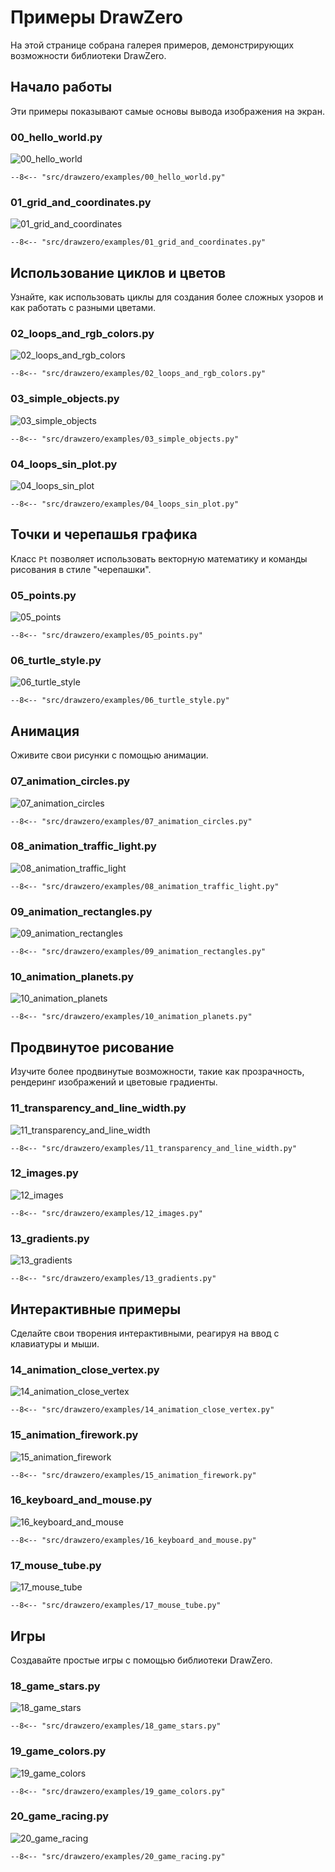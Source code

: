 # Примеры DrawZero

На этой странице собрана галерея примеров, демонстрирующих возможности библиотеки DrawZero.

## Начало работы

Эти примеры показывают самые основы вывода изображения на экран.

### 00_hello_world.py

![00_hello_world](imgs/ex_00.png)
``` title="00_hello_world.py"
--8<-- "src/drawzero/examples/00_hello_world.py"
```

### 01_grid_and_coordinates.py

![01_grid_and_coordinates](imgs/ex_01.png)
``` title="01_grid_and_coordinates.py"
--8<-- "src/drawzero/examples/01_grid_and_coordinates.py"
```

## Использование циклов и цветов

Узнайте, как использовать циклы для создания более сложных узоров и как работать с разными цветами.

### 02_loops_and_rgb_colors.py

![02_loops_and_rgb_colors](imgs/ex_02.png)
``` title="02_loops_and_rgb_colors.py"
--8<-- "src/drawzero/examples/02_loops_and_rgb_colors.py"
```

### 03_simple_objects.py

![03_simple_objects](imgs/ex_03.png)
``` title="03_simple_objects.py"
--8<-- "src/drawzero/examples/03_simple_objects.py"
```

### 04_loops_sin_plot.py

![04_loops_sin_plot](imgs/ex_04.png)
``` title="04_loops_sin_plot.py"
--8<-- "src/drawzero/examples/04_loops_sin_plot.py"
```

## Точки и черепашья графика

Класс `Pt` позволяет использовать векторную математику и команды рисования в стиле "черепашки".

### 05_points.py

![05_points](imgs/ex_05.png)
``` title="05_points.py"
--8<-- "src/drawzero/examples/05_points.py"
```

### 06_turtle_style.py

![06_turtle_style](imgs/ex_06.png)
``` title="06_turtle_style.py"
--8<-- "src/drawzero/examples/06_turtle_style.py"
```

## Анимация

Оживите свои рисунки с помощью анимации.

### 07_animation_circles.py

![07_animation_circles](imgs/ex_07.webp)
``` title="07_animation_circles.py"
--8<-- "src/drawzero/examples/07_animation_circles.py"
```

### 08_animation_traffic_light.py

![08_animation_traffic_light](imgs/ex_08.webp)
``` title="08_animation_traffic_light.py"
--8<-- "src/drawzero/examples/08_animation_traffic_light.py"
```

### 09_animation_rectangles.py

![09_animation_rectangles](imgs/ex_09.webp)
``` title="09_animation_rectangles.py"
--8<-- "src/drawzero/examples/09_animation_rectangles.py"
```

### 10_animation_planets.py

![10_animation_planets](imgs/ex_10.webp)
``` title="10_animation_planets.py"
--8<-- "src/drawzero/examples/10_animation_planets.py"
```

## Продвинутое рисование

Изучите более продвинутые возможности, такие как прозрачность, рендеринг изображений и цветовые градиенты.

### 11_transparency_and_line_width.py

![11_transparency_and_line_width](imgs/ex_11.png)
``` title="11_transparency_and_line_width.py"
--8<-- "src/drawzero/examples/11_transparency_and_line_width.py"
```

### 12_images.py

![12_images](imgs/ex_12.png)
``` title="12_images.py"
--8<-- "src/drawzero/examples/12_images.py"
```

### 13_gradients.py

![13_gradients](imgs/ex_13.png)
``` title="13_gradients.py"
--8<-- "src/drawzero/examples/13_gradients.py"
```

## Интерактивные примеры

Сделайте свои творения интерактивными, реагируя на ввод с клавиатуры и мыши.

### 14_animation_close_vertex.py

![14_animation_close_vertex](imgs/ex_14.webp)
``` title="14_animation_close_vertex.py"
--8<-- "src/drawzero/examples/14_animation_close_vertex.py"
```

### 15_animation_firework.py

![15_animation_firework](imgs/ex_15.webp)
``` title="15_animation_firework.py"
--8<-- "src/drawzero/examples/15_animation_firework.py"
```

### 16_keyboard_and_mouse.py

![16_keyboard_and_mouse](imgs/ex_16.webp)
``` title="16_keyboard_and_mouse.py"
--8<-- "src/drawzero/examples/16_keyboard_and_mouse.py"
```

### 17_mouse_tube.py

![17_mouse_tube](imgs/ex_17.webp)
``` title="17_mouse_tube.py"
--8<-- "src/drawzero/examples/17_mouse_tube.py"
```

## Игры

Создавайте простые игры с помощью библиотеки DrawZero.

### 18_game_stars.py

![18_game_stars](imgs/ex_18.webp)
``` title="18_game_stars.py"
--8<-- "src/drawzero/examples/18_game_stars.py"
```

### 19_game_colors.py

![19_game_colors](imgs/ex_19.webp)
``` title="19_game_colors.py"
--8<-- "src/drawzero/examples/19_game_colors.py"
```

### 20_game_racing.py

![20_game_racing](imgs/ex_20.webp)
``` title="20_game_racing.py"
--8<-- "src/drawzero/examples/20_game_racing.py"
```
